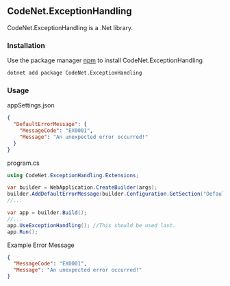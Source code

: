 ## CodeNet.ExceptionHandling

CodeNet.ExceptionHandling is a .Net library.

### Installation

Use the package manager [npm](https://www.nuget.org/packages/CodeNet.ExceptionHandling/) to install CodeNet.ExceptionHandling

```bash
dotnet add package CodeNet.ExceptionHandling
```

### Usage
appSettings.json
```json
{
  "DefaultErrorMessage": {
	"MessageCode": "EX0001",
	"Message": "An unexpected error occurred!"
  }
}
```

program.cs
```csharp
using CodeNet.ExceptionHandling.Extensions;

var builder = WebApplication.CreateBuilder(args);
builder.AddDefaultErrorMessage(builder.Configuration.GetSection("DefaultErrorMessage"));
//...

var app = builder.Build();
//...
app.UseExceptionHandling(); //This should be used last.
app.Run();
```

Example Error Message
```json
{
  "MessageCode": "EX0001",
  "Message": "An unexpected error occurred!"
}
```